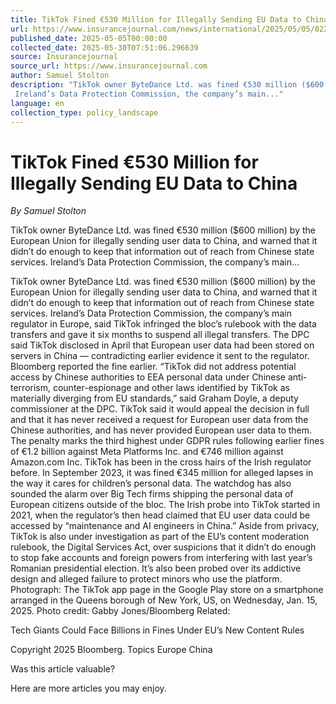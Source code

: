 ```yaml
---
title: TikTok Fined €530 Million for Illegally Sending EU Data to China
url: https://www.insurancejournal.com/news/international/2025/05/05/822471.htm
published_date: 2025-05-05T00:00:00
collected_date: 2025-05-30T07:51:06.296639
source: Insurancejournal
source_url: https://www.insurancejournal.com
author: Samuel Stolton
description: "TikTok owner ByteDance Ltd. was fined €530 million ($600 million) by the European Union for illegally sending user data to China, and warned that it didn’t do enough to keep that information out of reach from Chinese state services. 
 Ireland’s Data Protection Commission, the company’s main..."
language: en
collection_type: policy_landscape
---
```


# TikTok Fined €530 Million for Illegally Sending EU Data to China

*By Samuel Stolton*

TikTok owner ByteDance Ltd. was fined €530 million ($600 million) by the European Union for illegally sending user data to China, and warned that it didn’t do enough to keep that information out of reach from Chinese state services. 
 Ireland’s Data Protection Commission, the company’s main...

TikTok owner ByteDance Ltd. was fined €530 million ($600 million) by the European Union for illegally sending user data to China, and warned that it didn’t do enough to keep that information out of reach from Chinese state services. 
 Ireland’s Data Protection Commission, the company’s main regulator in Europe, said TikTok infringed the bloc’s rulebook with the data transfers and gave it six months to suspend all illegal transfers. 
 The DPC said TikTok disclosed in April that European user data had been stored on servers in China — contradicting earlier evidence it sent to the regulator. Bloomberg reported the fine earlier. 
 “TikTok did not address potential access by Chinese authorities to EEA personal data under Chinese anti-terrorism, counter-espionage and other laws identified by TikTok as materially diverging from EU standards,” said Graham Doyle, a deputy commissioner at the DPC. 
 TikTok said it would appeal the decision in full and that it has never received a request for European user data from the Chinese authorities, and has never provided European user data to them. 
 The penalty marks the third highest under GDPR rules following earlier fines of €1.2 billion against Meta Platforms Inc. and €746 million against Amazon.com Inc. 
 TikTok has been in the cross hairs of the Irish regulator before. In September 2023, it was fined €345 million for alleged lapses in the way it cares for children’s personal data. 
 The watchdog has also sounded the alarm over Big Tech firms shipping the personal data of European citizens outside of the bloc. 
 The Irish probe into TikTok started in 2021, when the regulator’s then head claimed that EU user data could be accessed by “maintenance and AI engineers in China.” 
 Aside from privacy, TikTok is also under investigation as part of the EU’s content moderation rulebook, the Digital Services Act, over suspicions that it didn’t do enough to stop fake accounts and foreign powers from interfering with last year’s Romanian presidential election. 
 It’s also been probed over its addictive design and alleged failure to protect minors who use the platform. 
 Photograph: The TikTok app page in the Google Play store on a smartphone arranged in the Queens borough of New York, US, on Wednesday, Jan. 15, 2025. Photo credit: Gabby Jones/Bloomberg 
 Related: 
 
 Tech Giants Could Face Billions in Fines Under EU’s New Content Rules 
 
 Copyright 2025 Bloomberg. 
 Topics 
 Europe 
 China

Was this article valuable?

Here are more articles you may enjoy.